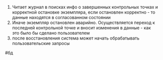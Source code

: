 1. Читает журнал в поисках инфо о завершенных контрольных точках и корректной остановке экземпляра, если остановлен корректно - то данные находятся в согласованном состоянии
2. Иначе экземпляр остановлен аварийно. Осуществляется переход к последней контрольной точке и вносит изменения в данные - как это было бы сделано пользователем
3. после восстановления система может начать обрабатывать пользовательские запросы

#бд 
